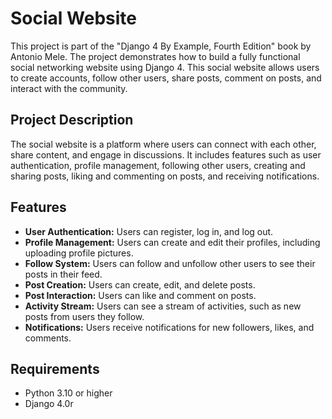 # Social Website

This project is part of the "Django 4 By Example, Fourth Edition" book by Antonio Mele. The project demonstrates how to build a fully functional social networking website using Django 4. This social website allows users to create accounts, follow other users, share posts, comment on posts, and interact with the community.

## Project Description

The social website is a platform where users can connect with each other, share content, and engage in discussions. It includes features such as user authentication, profile management, following other users, creating and sharing posts, liking and commenting on posts, and receiving notifications.

## Features

- **User Authentication:** Users can register, log in, and log out.
- **Profile Management:** Users can create and edit their profiles, including uploading profile pictures.
- **Follow System:** Users can follow and unfollow other users to see their posts in their feed.
- **Post Creation:** Users can create, edit, and delete posts.
- **Post Interaction:** Users can like and comment on posts.
- **Activity Stream:** Users can see a stream of activities, such as new posts from users they follow.
- **Notifications:** Users receive notifications for new followers, likes, and comments.

## Requirements

- Python 3.10 or higher
- Django 4.0r

